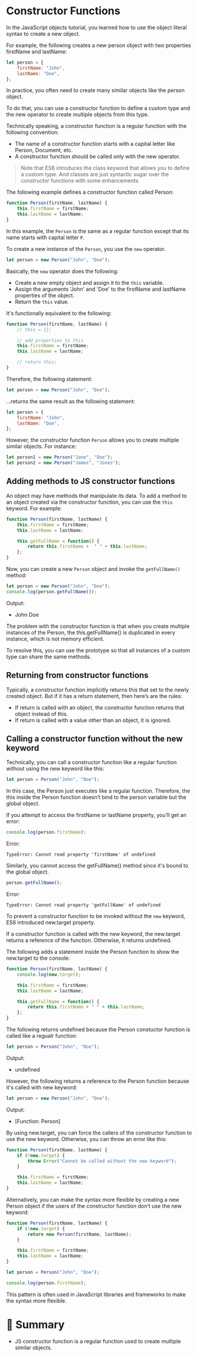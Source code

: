 # Constructor Functions

In the JavaScript objects tutorial, you learned how to use the object literal syntax to create a new object.

For example, the following creates a new person object with two properties firstName and lastName:

```js
let person = {
    firstName: "John",
    lastName: "Doe",
};
```

In practice, you often need to create many similar objects like the person object.

To do that, you can use a constructor function to define a custom type and the new operator to create multiple objects from this type.

Technically speaking, a constructor function is a regular function with the following convention:

- The name of a constructor function starts with a capital letter like Person, Document, etc.
- A constructor function should be called only with the new operator.

> Note that ES6 introduces the class keyword that allows you to define a custom type. And classes are just syntactic sugar over the constructor functions with some enhancements.

The following example defines a constructor function called Person:

```js
function Person(firstName, lastName) {
    this.firstName = firstName;
    this.lastName = lastName;
}
```

In this example, the ```Person``` is the same as a regular function except that its name starts with capital letter ```P```.

To create a new instance of the ```Person```, you use the ```new``` operator.

```js
let person = new Person("John", "Doe");
```

Basically, the ```new``` operator does the following:

- Create a new empty object and assign it to the ```this``` variable.
- Assign the arguments 'John' and 'Doe' to the firstName and lastName properties of the object.
- Return the ```this``` value.

It's functionally equivalent to the following:

```js
function Person(firstName, lastName) {
    // this = {};

    // add properties to this
    this.firstName = firstName;
    this.lastName = lastName;

    // return this;
}
```

Therefore, the following statement:

```js
let person = new Person("John", "Doe");
```

...returns the same result as the following statement:

```js
let person = {
    firstName: "John",
    lastName: "Doe",
};
```

However, the constructor function ```Person``` allows you to create multiple similar objects. For instance:

```js
let person1 = new Person("Jane", "Doe");
let person2 = new Person("James", "Jones");
```

## Adding methods to JS constructor functions

An object may have methods that manipulate its data. To add a method to an object created via the constructor function, you can use the ```this``` keyword. For example:

```js
function Person(firstName, lastName) {
    this.firstName = firstName;
    this.lastName = lastName;

    this.getFullName = function() {
        return this.firstName +  " " + this.lastName;
    };
}
```

Now, you can create a new ```Person``` object and invoke the ```getFullName()``` method:

```js
let person = new Person("John", "Doe");
console.log(person.getFullName());
```

Output:
- John Doe

The problem with the constructor function is that when you create multiple instances of the Person, the this.getFullName() is duplicated in every instance, which is not memory efficient.

To resolve this, you can use the prototype so that all instances of a custom type can share the same methods.

## Returning from constructor functions

Typically, a constructor function implicitly returns this that set to the newly created object. But if it has a return statement, then here’s are the rules:

- If return is called with an object, the constructor function returns that object instead of this.
- If return is called with a value other than an object, it is ignored.

## Calling a constructor function without the new keyword

Technically, you can call a constructor function like a regular function without using the new keyword like this:

```js
let person = Person("John", "Doe");
```

In this case, the Person just executes like a regular function. Therefore, the this inside the Person function doesn’t bind to the person variable but the global object.

If you attempt to access the firstName or lastName property, you’ll get an error:

```js
console.log(person.firstName);
```

Error:

```
TypeError: Cannot read property 'firstName' of undefined
```

Similarly, you cannot access the getFullName() method since it's bound to the global object.

```js
person.getFullName();
```

Error:

```
TypeError: Cannot read property 'getFullName' of undefined
```

To prevent a constructor function to be invoked without the ```new``` keyword, ES6 introduced new.target property.

If a constructor function is called with the new keyword, the new.target returns a reference of the function. Otherwise, it returns undefined.

The following adds a statement inside the Person function to show the new.target to the console:

```js
function Person(firstName, lastName) {
    console.log(new.target);

    this.firstName = firstName;
    this.lastName = lastName;

    this.getFullName = function() {
        return this.firstName + " " + this.lastName;
    };
}
```

The following returns undefined because the Person constuctor function is called like a regualr function:

```js
let person = Person("John", "Doe");
```

Output:
- undefined

However, the following returns a reference to the Person function because it's called with new keyword:

```js
let person = new Person("John", "Doe");
```

Output:
- [Function: Person]

By using new.target, you can force the callers of the constructor function to use the new keyword. Otherwise, you can throw an error like this:

```js
function Person(firstName, lastName) {
    if (!new.target) {
        throw Error("Cannot be called without the new keyword");
    }

    this.firstName = firstName;
    this.lastName = lastName;
}
```

Alternatively, you can make the syntax more flexible by creating a new Person object if the users of the constructor function don’t use the new keyword:

```js
function Person(firstName, lastName) {
    if (!new.target) {
        return new Person(firstName, lastName);
    }

    this.firstName = firstName;
    this.lastName = lastName;
}

let person = Person("John", "Doe");

console.log(person.firstName);
```

This pattern is often used in JavaScript libraries and frameworks to make the syntax more flexible.

# :memo: Summary

- JS constructor function is a regular function used to create multiple similar objects.
